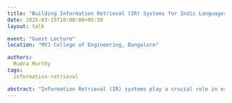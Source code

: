 ```yaml
---
title: "Building Information Retrieval (IR) Systems for Indic Languages using InstructLab"
date: 2025-03-15T10:00:00+05:30
layout: talk

event: "Guest Lecture"
location: "MVJ College of Engineering, Bangalore"

authors:
  Rudra Murthy
tags:
  information-retrieval

abstract: "Information Retrieval (IR) systems play a crucial role in organizing and accessing vast amounts of information efficiently. In this talk, I will provide a brief overview of IR systems, covering fundamental concepts, key retrieval algorithms, metrics, and evaluations of such retrieval systems. I will then introduce Hindi-BEIR, a benchmark developed at IBM to evaluate IR systems for Hindi, highlighting the challenges and insights gained from this effort. Finally, I will discuss the English-Hindi Legal IR system, built to showcase the capabilities of InstructLab as synthetic data generation framework for retrieval in legal domain. This talk will offer valuable takeaways for researchers and practitioners working on multilingual and domain-specific IR challenges."
---
```

